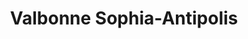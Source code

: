 ---
title: Valbonne Sophia-Antipolis
url: /valbonne-sophia-antipolis/
latitude: 43.623
longitude: 7.047
---